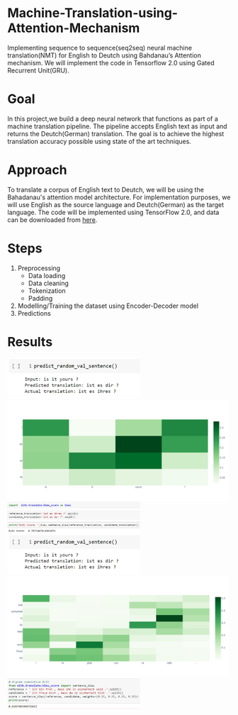 # Machine-Translation-using-Attention-Mechanism
Implementing sequence to sequence(seq2seq) neural machine translation(NMT) for English to Deutch using Bahdanau’s Attention mechanism. We will implement the code in Tensorflow 2.0 using Gated Recurrent Unit(GRU).

# Goal
In this project,we build a deep neural network that functions as part of a machine translation pipeline. The pipeline accepts English text as input and returns the Deutch(German) translation. The goal is to achieve the highest translation accuracy possible using state of the art techniques.

# Approach
To translate a corpus of English text to Deutch, we will be using the Bahadanau's attention model architecture.
For implementation purposes, we will use English as the source language and Deutch(German) as the target language.
The code will be implemented using TensorFlow 2.0, and data can be downloaded from [here](http://www.manythings.org/anki/).

# Steps
1. Preprocessing
   - Data loading
   - Data cleaning
   - Tokenization 
   - Padding
2. Modelling/Training the dataset using Encoder-Decoder model
3. Predictions

# Results
<img src="https://github.com/Bhavesh-patel585/Machine-Translation-using-Attention-Mechanism/blob/main/results/predict.jpeg" width="300">

<img src="https://github.com/Bhavesh-patel585/Machine-Translation-using-Attention-Mechanism/blob/main/results/attentionplot.png" width="500">

<img src="https://github.com/Bhavesh-patel585/Machine-Translation-using-Attention-Mechanism/blob/main/results/bleuscore.jpeg" width="300">

<img src="https://github.com/Bhavesh-patel585/Machine-Translation-using-Attention-Mechanism/blob/main/results/predict.jpeg" width="300">

<img src="https://github.com/Bhavesh-patel585/Machine-Translation-using-Attention-Mechanism/blob/main/results/attentionplot2.png" width="500">

<img src="https://github.com/Bhavesh-patel585/Machine-Translation-using-Attention-Mechanism/blob/main/results/bleuscore2.jpeg" width="300">
